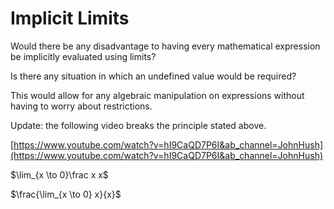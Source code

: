 # Implicit Limits

Would there be any disadvantage to having every mathematical expression be implicitly evaluated using limits?

Is there any situation in which an undefined value would be required?

This would allow for any algebraic manipulation on expressions without having to worry about restrictions.

Update: the following video breaks the principle stated above.

[https://www.youtube.com/watch?v=hI9CaQD7P6I&ab_channel=JohnHush](https://www.youtube.com/watch?v=hI9CaQD7P6I&ab_channel=JohnHush)

$\lim_{x \to 0}\frac x x$

$\frac{\lim_{x \to 0} x}{x}$